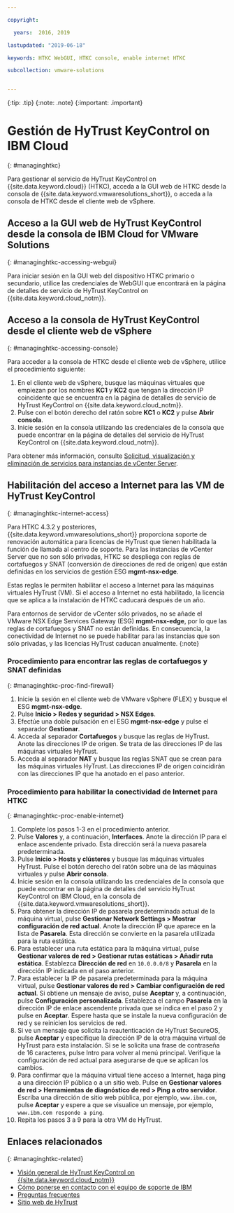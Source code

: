 ```yaml
---

copyright:

  years:  2016, 2019

lastupdated: "2019-06-18"

keywords: HTKC WebGUI, HTKC console, enable internet HTKC

subcollection: vmware-solutions


---
```


{:tip: .tip}
{:note: .note}
{:important: .important}

# Gestión de HyTrust KeyControl on IBM Cloud
{: #managinghtkc}

Para gestionar el servicio de HyTrust KeyControl on {{site.data.keyword.cloud}} (HTKC), acceda a la GUI web de HTKC desde la consola de {{site.data.keyword.vmwaresolutions_short}}, o acceda a la consola de HTKC desde el cliente web de vSphere.

## Acceso a la GUI web de HyTrust KeyControl desde la consola de IBM Cloud for VMware Solutions
{: #managinghtkc-accessing-webgui}

Para iniciar sesión en la GUI web del dispositivo HTKC primario o secundario, utilice las credenciales de WebGUI que encontrará en la página de detalles de servicio de HyTrust KeyControl on {{site.data.keyword.cloud_notm}}.

## Acceso a la consola de HyTrust KeyControl desde el cliente web de vSphere
{: #managinghtkc-accessing-console}

Para acceder a la consola de HTKC desde el cliente web de vSphere, utilice el procedimiento siguiente:
1. En el cliente web de vSphere, busque las máquinas virtuales que empiezan por los nombres **KC1** y **KC2** que tengan la dirección IP coincidente que se encuentra en la página de detalles de servicio de HyTrust KeyControl on {{site.data.keyword.cloud_notm}}.
2. Pulse con el botón derecho del ratón sobre **KC1** o **KC2** y pulse **Abrir consola**.
3. Inicie sesión en la consola utilizando las credenciales de la consola que puede encontrar en la página de detalles del servicio de HyTrust KeyControl on {{site.data.keyword.cloud_notm}}.

Para obtener más información, consulte [Solicitud, visualización y eliminación de servicios para instancias de vCenter Server](/docs/services/vmwaresolutions/vcenter?topic=vmware-solutions-vc_addingremovingservices).

## Habilitación del acceso a Internet para las VM de HyTrust KeyControl
{: #managinghtkc-internet-access}

Para HTKC 4.3.2 y posteriores, {{site.data.keyword.vmwaresolutions_short}} proporciona soporte de renovación automática para licencias de HyTrust que tienen habilitada la función de llamada al centro de soporte. Para las instancias de vCenter Server que no son sólo privadas, HTKC se despliega con reglas de cortafuegos y SNAT (conversión de direcciones de red de origen) que están definidas en los servicios de gestión ESG **mgmt-nsx-edge**. 

Estas reglas le permiten habilitar el acceso a Internet para las máquinas virtuales HyTrust (VM). Si el acceso a Internet no está habilitado, la licencia que se aplica a la instalación de HTKC caducará después de un año. 

Para entornos de servidor de vCenter sólo privados, no se añade el VMware NSX Edge Services Gateway (ESG) **mgmt-nsx-edge**, por lo que las reglas de cortafuegos y SNAT no están definidas. En consecuencia, la conectividad de Internet no se puede habilitar para las instancias que son sólo privadas, y las licencias HyTrust caducan anualmente. {:note}

### Procedimiento para encontrar las reglas de cortafuegos y SNAT definidas
{: #managinghtkc-proc-find-firewall}

1. Inicie la sesión en el cliente web de VMware vSphere (FLEX) y busque el ESG **mgmt-nsx-edge**.
2. Pulse **Inicio > Redes y seguridad > NSX Edges**. 
3. Efectúe una doble pulsación en el ESG **mgmt-nsx-edge** y pulse el separador **Gestionar**. 
4. Acceda al separador **Cortafuegos** y busque las reglas de HyTrust. Anote las direcciones IP de origen. Se trata de las direcciones IP de las máquinas virtuales HyTrust.
5. Acceda al separador **NAT** y busque las reglas SNAT que se crean para las máquinas virtuales HyTrust. Las direcciones IP de origen coincidirán con las direcciones IP que ha anotado en el paso anterior. 

### Procedimiento para habilitar la conectividad de Internet para HTKC
{: #managinghtkc-proc-enable-internet}

1. Complete los pasos 1-3 en el procedimiento anterior.
2. Pulse **Valores** y, a continuación, **Interfaces**. Anote la dirección IP para el enlace ascendente privado. Esta dirección será la nueva pasarela predeterminada. 
3. Pulse **Inicio > Hosts y clústeres** y busque las máquinas virtuales HyTrust. Pulse el botón derecho del ratón sobre una de las máquinas virtuales y pulse **Abrir consola**. 
4. Inicie sesión en la consola utilizando las credenciales de la consola que puede encontrar en la página de detalles del servicio HyTrust KeyControl on IBM Cloud, en la consola de {{site.data.keyword.vmwaresolutions_short}}. 
5. Para obtener la dirección IP de pasarela predeterminada actual de la máquina virtual, pulse **Gestionar Network Settings > Mostrar configuración de red actual**. Anote la dirección IP que aparece en la lista de **Pasarela**. Esta dirección se convierte en la pasarela utilizada para la ruta estática. 
6. Para establecer una ruta estática para la máquina virtual, pulse **Gestionar valores de
red > Gestionar rutas estáticas > Añadir ruta estática**. Establezca **Dirección de red** en `10.0.0.0/8` y **Pasarela** en la dirección IP indicada en el paso anterior. 
7. Para establecer la IP de pasarela predeterminada para la máquina virtual, pulse **Gestionar valores de red > Cambiar configuración de red actual**. Si obtiene un mensaje de aviso, pulse **Aceptar** y, a continuación, pulse **Configuración personalizada**. Establezca el campo **Pasarela** en la dirección IP de enlace ascendente privada que se indica en el paso 2 y pulse en **Aceptar**. Espere hasta que se instale la nueva configuración de red y se reinicien los servicios de red. 
8. Si ve un mensaje que solicita la reautenticación de HyTrust SecureOS, pulse **Aceptar** y especifique la dirección IP de la otra máquina virtual de HyTrust para esta instalación. Si se le solicita una frase de contraseña de 16 caracteres, pulse Intro para volver al menú principal. Verifique la configuración de red actual para asegurarse de que se aplican los cambios. 
9. Para confirmar que la máquina virtual tiene acceso a Internet, haga ping a una dirección IP pública o a un sitio web. Pulse en **Gestionar valores de red > Herramientas de diagnóstico de red > Ping a otro servidor**. Escriba una dirección de sitio web pública, por ejemplo, `www.ibm.com`, pulse **Aceptar** y espere a que se visualice un mensaje, por ejemplo, `www.ibm.com responde a ping`. 
10. Repita los pasos 3 a 9 para la otra VM de HyTrust.

## Enlaces relacionados
{: #managinghtkc-related}

* [Visión general de HyTrust KeyControl on {{site.data.keyword.cloud_notm}}](/docs/services/vmwaresolutions/services?topic=vmware-solutions-htkc_considerations)
* [Cómo ponerse en contacto con el equipo de soporte de IBM](/docs/services/vmwaresolutions/vmonic?topic=vmware-solutions-trbl_support)
* [Preguntas frecuentes](/docs/services/vmwaresolutions/vmonic?topic=vmware-solutions-faq)
* [Sitio web de HyTrust](https://www.hytrust.com/)
